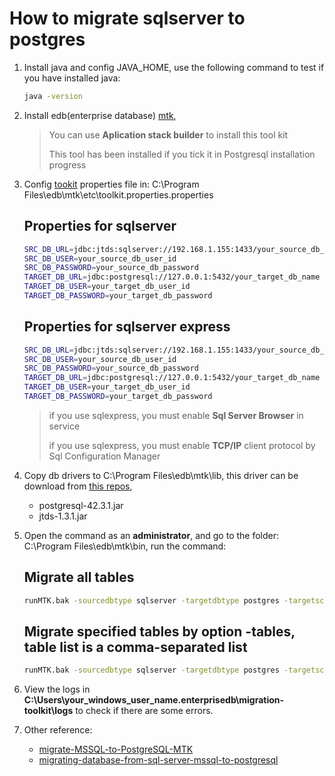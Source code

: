# How to migrate sqlserver to postgres
1. Install java and config JAVA_HOME, use the following command to test if you have installed java: 
    ``` sh
    java -version
    ```
2. Install edb(enterprise database) [mtk](https://www.enterprisedb.com/docs/migration_toolkit/latest),
    > You can use **Aplication stack builder** to install this tool kit
    >
    > This tool has been installed if you tick it in Postgresql installation progress
3. Config [tookit](https://www.enterprisedb.com/docs/migration_toolkit/latest/) properties file in: C:\Program Files\edb\mtk\etc\toolkit.properties.properties
    ## Properties for sqlserver
    ``` sh
    SRC_DB_URL=jdbc:jtds:sqlserver://192.168.1.155:1433/your_source_db_name
    SRC_DB_USER=your_source_db_user_id
    SRC_DB_PASSWORD=your_source_db_password
    TARGET_DB_URL=jdbc:postgresql://127.0.0.1:5432/your_target_db_name
    TARGET_DB_USER=your_target_db_user_id
    TARGET_DB_PASSWORD=your_target_db_password
    ```

    ## Properties for sqlserver express    
    ``` sh
    SRC_DB_URL=jdbc:jtds:sqlserver://192.168.1.155:1433/your_source_db_name;instance=SQLEXPRESS
    SRC_DB_USER=your_source_db_user_id
    SRC_DB_PASSWORD=your_source_db_password
    TARGET_DB_URL=jdbc:postgresql://127.0.0.1:5432/your_target_db_name
    TARGET_DB_USER=your_target_db_user_id
    TARGET_DB_PASSWORD=your_target_db_password
    ```
    > if you use sqlexpress, you must enable **Sql Server Browser** in service
    > 
    > if you use sqlexpress, you must enable **TCP/IP** client protocol by Sql Configuration Manager
4. Copy db drivers to C:\Program Files\edb\mtk\lib, this driver can be download from [this repos](https://github.com/it950/migrate-sqlserver-to-postgresql/tree/main/drivers),
    * postgresql-42.3.1.jar    
    * jtds-1.3.1.jar

5. Open the command as an **administrator**, and go to the folder: C:\Program Files\edb\mtk\bin, run the command: 
    ## Migrate all tables
    ``` sh
    runMTK.bak -sourcedbtype sqlserver -targetdbtype postgres -targetschema public dbo
    ```
    
    ## Migrate specified tables by option **-tables**, table list is a comma-separated list
    ``` sh
    runMTK.bak -sourcedbtype sqlserver -targetdbtype postgres -targetschema public dbo -tables table1,table2
    ```
6. View the logs in **C:\Users\your_windows_user_name\.enterprisedb\migration-toolkit\logs** to check if there are some errors.  
7. Other reference:
    * [migrate-MSSQL-to-PostgreSQL-MTK](https://rainmakerho.github.io/2021/02/09/migrate-MSSQL-to-PostgreSQL-MTK/)
    * [migrating-database-from-sql-server-mssql-to-postgresql](https://dev.to/abhinavgupta1997/migrating-database-from-sql-server-mssql-to-postgresql-1mje)

